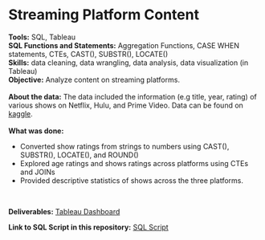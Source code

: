 # Streaming Platform Content

**Tools:** SQL, Tableau <br />
**SQL Functions and Statements:** Aggregation Functions, CASE WHEN statements, CTEs, CAST(), SUBSTR(), LOCATE() <br />
**Skills:** data cleaning, data wrangling, data analysis, data visualization (in Tableau) <br />
**Objective:** Analyze content on streaming platforms. <br />
<br />
**About the data:** The data included the information (e.g title, year, rating) of various shows on Netflix, Hulu, and Prime Video. Data can be found on [kaggle](https://www.kaggle.com/datasets/whenamancodes/netflix-prime-video-disney-hulu). <br />
<br />
**What was done:** 
* Converted show ratings from strings to numbers using CAST(), SUBSTR(), LOCATE(), and ROUND()
* Explored age ratings and shows ratings across platforms using CTEs and JOINs
* Provided descriptive statistics of shows across the three platforms. 
<br />

**Deliverables:** [Tableau Dashboard](https://public.tableau.com/app/profile/vanessa4875/viz/StreamingPlatformContent/PlatformContent) <br />

**Link to SQL Script in this repository:** [SQL Script](https://github.com/vanessa-guzman/tv_shows/blob/main/SQL-Script--tv_shows.sql)

